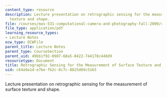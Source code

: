 ```yaml
---
content_type: resource
description: Lecture presentation on retrographic sensing for the measurement of surface
  texture and shape.
file: /courses/mas-531-computational-camera-and-photography-fall-2009/c64a9a1de7befb2c0c7c8825d69c5163_MITMAS_531F09_lec05_2.pdf
file_type: application/pdf
learning_resource_types:
- Lecture Notes
ocw_type: OCWFile
parent_title: Lecture Notes
parent_type: CourseSection
parent_uid: 49bb1f92-0987-68a5-8422-744178c448d9
resourcetype: Document
title: Retrographic Sensing for the Measurement of Surface Texture and Shape
uid: c64a9a1d-e7be-fb2c-0c7c-8825d69c5163
---
```

Lecture presentation on retrographic sensing for the measurement of surface texture and shape.